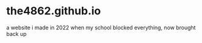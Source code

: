 # the4862.github.io
a website i made in 2022 when my school blocked everything, now brought back up
